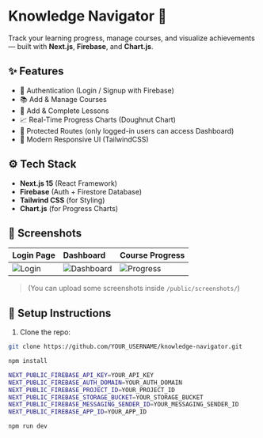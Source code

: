 # Knowledge Navigator 🚀

Track your learning progress, manage courses, and visualize achievements — built with **Next.js**, **Firebase**, and **Chart.js**.

## ✨ Features

- 🔐 Authentication (Login / Signup with Firebase)
- 📚 Add & Manage Courses
- 📝 Add & Complete Lessons
- 📈 Real-Time Progress Charts (Doughnut Chart)
- 🧠 Protected Routes (only logged-in users can access Dashboard)
- 🎨 Modern Responsive UI (TailwindCSS)

## ⚙️ Tech Stack

- **Next.js 15** (React Framework)
- **Firebase** (Auth + Firestore Database)
- **Tailwind CSS** (for Styling)
- **Chart.js** (for Progress Charts)

## 📸 Screenshots

| Login Page | Dashboard | Course Progress |
|:---|:---|:---|
| ![Login](https://github.com/user-attachments/assets/f2e49f5e-2c22-4580-a5ae-232336c96d7c) | ![Dashboard](<img width="1512" alt="Screenshot 2025-04-26 at 8 50 47 PM" src="https://github.com/user-attachments/assets/69166616-8216-411a-a976-fb10321343df" />) | ![Progress](<img width="1512" alt="Screenshot 2025-04-26 at 8 49 14 PM" src="https://github.com/user-attachments/assets/b592076b-9cb0-4286-a78b-0b4cfdaa9b18" />)


> (You can upload some screenshots inside `/public/screenshots/`)

## 🚀 Setup Instructions

1. Clone the repo:

```bash
git clone https://github.com/YOUR_USERNAME/knowledge-navigator.git

npm install

NEXT_PUBLIC_FIREBASE_API_KEY=YOUR_API_KEY
NEXT_PUBLIC_FIREBASE_AUTH_DOMAIN=YOUR_AUTH_DOMAIN
NEXT_PUBLIC_FIREBASE_PROJECT_ID=YOUR_PROJECT_ID
NEXT_PUBLIC_FIREBASE_STORAGE_BUCKET=YOUR_STORAGE_BUCKET
NEXT_PUBLIC_FIREBASE_MESSAGING_SENDER_ID=YOUR_MESSAGING_SENDER_ID
NEXT_PUBLIC_FIREBASE_APP_ID=YOUR_APP_ID

npm run dev
